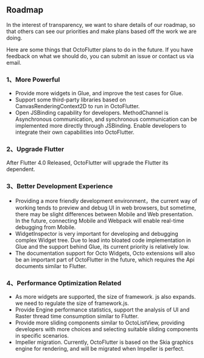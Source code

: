 ## Roadmap

In the interest of transparency, we want to share details of our roadmap, so that others can see our priorities and make plans based off the work we are doing.

Here are some things that OctoFlutter plans to do in the future. If you have feedback on what we should do, you can submit an issue or contact us via email.

### 1、More Powerful
  * Provide more widgets in Glue, and improve the test cases for Glue.
  * Support some third-party libraries based on CanvasRenderingContext2D to run in OctoFlutter.
  * Open JSBinding capability for developers. MethodChannel is Asynchronous communication, and synchronous communication can be implemented more directly through JSBinding. Enable developers to integrate their own capabilities into OctoFlutter.

### 2、Upgrade Flutter
After Flutter 4.0 Released, OctoFlutter will upgrade the Flutter its dependent.

### 3、Better Development Experience
  * Providing a more friendly development environment，the current way of working tends to preview and debug UI in web browsers, but sometime, there may be slight differences between Mobile and Web presentation. In the future, connecting Mobile and Webpack will enable real-time debugging from Mobile.
  * WidgetInspector is very important for developing and debugging complex Widget tree. Due to lead into bloated code implementation in Glue and the support behind Glue, its current priority is relatively low.
  * The documentation support for Octo Widgets, Octo extensions will also be an important part of OctoFlutter in the future, which requires the Api documents similar to Flutter.

### 4、Performance Optimization Related
  * As more widgets are supported, the size of framework. js also expands. we need to regulate the size of framework.js.
  * Provide Engine performance statistics, support the analysis of UI and Raster thread time consumption similar to Flutter.
  * Provide more sliding components similar to OctoListView, providing developers with more choices and selecting suitable sliding components in specific scenarios.
  * Impeller migration. Currently, OctoFlutter is based on the Skia graphics engine for rendering, and will be migrated when Impeller is perfect.